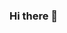 ### Hi there 👋

<!--
**raghavgr/raghavgr** is a ✨ _special_ ✨ repository because its `README.md` (this file) appears on your GitHub profile.

Here are some ideas to get you started:

- 🔭 I’m currently working on stuff
- 🌱 I’m currently learning stuff
- 👯 I’m looking to collaborate on swift, python flask projects
- 🤔 I’m looking for help with linux
- 💬 Ask me about my travel plans
- 📫 How to reach me: ghandirekt on twitter
- 😄 Pronouns: Apache Helicopter
- ⚡ Fun fact: i can speak 5 languages
-->
